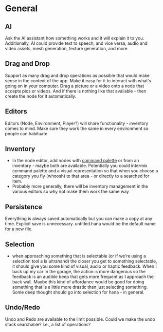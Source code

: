 # General
## AI
Ask the AI assistant how something works and it will explain it to you.
Additionally, AI could provide text to speech, and vice versa, audio and video assets, mesh generation, texture generation, and more.

## Drag and Drop
Support as many drag and drop operations as possible that would make sense in the context of the app. Make it easy for it to interact with what's going on in your computer. Drag a picture or a video onto a node that accepts pics or videos. And if there is nothing like that available - then create the node for it automatically.

## Editors
Editors (Node, Environment, Player?) will share functionality - inventory comes to mind. Make sure they work the same in every environment so people can habituate

## Inventory
- In the node editor, add nodes with [command palette](../design/command_palette.md) or from an inventory - maybe both are available. Potentially you could intermix command palette and a visual representation so that when you choose a category you fly (whoosh) to that area - or directly to a searched for item.
- Probably more generally, there will be inventory management in the various editors so why not make them work the same way

## Persistence
Everything is always saved automatically but you can make a copy at any time. Explicit save is unnecessary. untitled.hana would be the default name for a new file.

## Selection
- when approaching something that is selectable (or if we're using a selection tool a la ultrahand) the closer you get to something selectable, it should give you some kind of visual, audio or haptic feedback.  When I back up my car in the garage, the action is more dangerous so the feedback is an audible beep that gets more frequent as I approach the back wall. Maybe this kind of affordance would be good for doing something that is a little more drastic than just selecting something.
Some deep thought should go into selection for hana - in general.

## Undo/Redo
Undo and Redo are available to the limit possible. Could we make the undo stack searchable? I.e., a list of operations?
